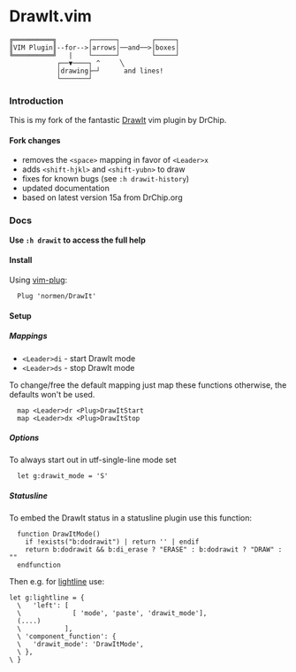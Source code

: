 # DrawIt.vim
```
╔══════════╗        ┌──────┐        ┌─────┐
║VIM Plugin║--for-->│arrows│──and──>│boxes│
╚══════════╝   |    └──────┘        └─────┘
            ┌──▼────┐ ^     ╲
            │drawing├─┘      and lines!
            └───────┘     
```

### Introduction
This is my fork of the fantastic [DrawIt](http://www.drchip.org/astronaut/vim/index.html#DRAWIT) vim plugin by DrChip.

#### Fork changes
- removes the `<space>` mapping in favor of `<Leader>x` 
- adds `<shift-hjkl>` and `<shift-yubn>` to draw
- fixes for known bugs (see `:h drawit-history`)
- updated documentation
- based on latest version 15a from DrChip.org

### Docs

**Use `:h drawit` to access the full help**

#### Install

Using [vim-plug](https://github.com/junegunn/vim-plug):
```
  Plug 'normen/DrawIt'
```

#### Setup
##### Mappings
  - `<Leader>di` - start DrawIt mode
  - `<Leader>ds` - stop DrawIt mode

To change/free the default mapping just map these functions otherwise, the defaults won't be used.
```
  map <Leader>dr <Plug>DrawItStart
  map <Leader>dx <Plug>DrawItStop
```

##### Options

To always start out in utf-single-line mode set
```
  let g:drawit_mode = 'S'
```

##### Statusline

To embed the DrawIt status in a statusline plugin use this function:
```
  function DrawItMode()
    if !exists("b:dodrawit") | return '' | endif
    return b:dodrawit && b:di_erase ? "ERASE" : b:dodrawit ? "DRAW" : ""
  endfunction
```

Then e.g. for [lightline]() use:
```
let g:lightline = { 
  \   'left': [
  \             [ 'mode', 'paste', 'drawit_mode'],
  (....)
  \           ],
  \ 'component_function': {
  \   'drawit_mode': 'DrawItMode',
  \ },
\ }
```

